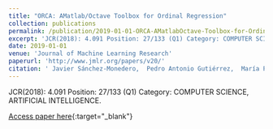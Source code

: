 ```yaml
---
title: "ORCA: AMatlab/Octave Toolbox for Ordinal Regression"
collection: publications
permalink: /publication/2019-01-01-ORCA-AMatlabOctave-Toolbox-for-Ordinal-Regression
excerpt: 'JCR(2018): 4.091 Position: 27/133 (Q1) Category: COMPUTER SCIENCE, ARTIFICIAL INTELLIGENCE.'
date: 2019-01-01
venue: 'Journal of Machine Learning Research'
paperurl: 'http://www.jmlr.org/papers/v20/'
citation: ' Javier Sánchez-Monedero,  Pedro Antonio Gutiérrez,  María Pérez-Ortiz, &quot;ORCA: AMatlab/Octave Toolbox for Ordinal Regression.&quot; Journal of Machine Learning Research, Vol. 20(125), 2019, pp.1--5.'
---
```

JCR(2018): 4.091 Position: 27/133 (Q1) Category: COMPUTER SCIENCE, ARTIFICIAL INTELLIGENCE.

[Access paper here](http://www.jmlr.org/papers/v20/){:target="_blank"}
